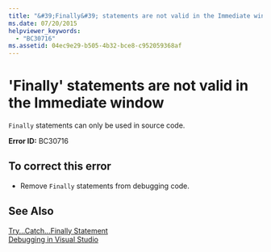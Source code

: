```yaml
---
title: "&#39;Finally&#39; statements are not valid in the Immediate window"
ms.date: 07/20/2015
helpviewer_keywords: 
  - "BC30716"
ms.assetid: 04ec9e29-b505-4b32-bce8-c952059368af
---
```

# &#39;Finally&#39; statements are not valid in the Immediate window
`Finally` statements can only be used in source code.  
  
 **Error ID:** BC30716  
  
## To correct this error  
  
- Remove `Finally` statements from debugging code.  
  
## See Also  
 [Try...Catch...Finally Statement](../../visual-basic/language-reference/statements/try-catch-finally-statement.md)  
 [Debugging in Visual Studio](/visualstudio/debugger/debugging-in-visual-studio)
